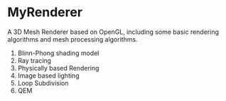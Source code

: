 # MyRenderer
A 3D Mesh Renderer based on OpenGL, including some basic rendering algorithms and mesh processing algorithms.

1. Blinn-Phong shading model
2. Ray tracing
3. Physically based Rendering
4. Image based lighting
5. Loop Subdivision
6. QEM
